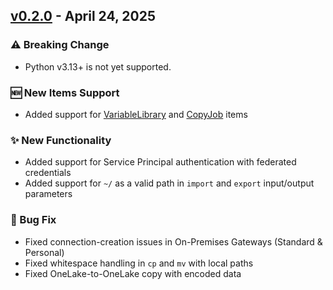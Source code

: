 ## [v0.2.0](https://pypi.org/project/ms-fabric-cli/0.2.0/) - April 24, 2025

### ⚠️ Breaking Change

* Python v3.13+ is not yet supported.

### 🆕 New Items Support

* Added support for [VariableLibrary](https://learn.microsoft.com/en-us/fabric/cicd/variable-library/variable-library-overview) and [CopyJob](https://learn.microsoft.com/en-us/fabric/data-factory/what-is-copy-job) items  

### ✨ New Functionality

* Added support for Service Principal authentication with federated credentials
* Added support for `~/` as a valid path in `import` and `export` input/output parameters

### 🔧 Bug Fix

* Fixed connection-creation issues in On-Premises Gateways (Standard & Personal)
* Fixed whitespace handling in `cp` and `mv` with local paths
* Fixed OneLake-to-OneLake copy with encoded data

